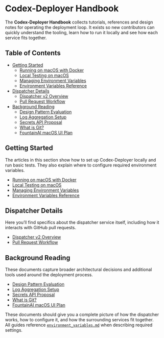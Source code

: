 # Codex-Deployer Handbook

The **Codex-Deployer Handbook** collects tutorials, references and design notes
for operating the deployment loop. It exists so new contributors can quickly
understand the tooling, learn how to run it locally and see how each service
fits together.

## Table of Contents

- [Getting Started](#getting-started)
  - [Running on macOS with Docker](../mac_docker_tutorial.md)
  - [Local Testing on macOS](../mac_local_testing.md)
  - [Managing Environment Variables](../managing_environment_variables.md)
  - [Environment Variables Reference](../environment_variables.md)
- [Dispatcher Details](#dispatcher-details)
  - [Dispatcher v2 Overview](../dispatcher_v2.md)
  - [Pull Request Workflow](../pull_request_workflow.md)
- [Background Reading](#background-reading)
  - [Design Pattern Evaluation](../design_patterns.md)
  - [Log Aggregation Setup](../log_aggregation.md)
  - [Secrets API Proposal](../secrets_api_proposal.md)
  - [What is Git?](../what_is_git.md)
  - [FountainAI macOS UI Plan](../fountainai_mac_ui_plan.md)

## Getting Started

The articles in this section show how to set up Codex-Deployer locally and run
basic tests. They also explain where to configure required environment
variables.

- [Running on macOS with Docker](../mac_docker_tutorial.md)
- [Local Testing on macOS](../mac_local_testing.md)
- [Managing Environment Variables](../managing_environment_variables.md)
- [Environment Variables Reference](../environment_variables.md)

## Dispatcher Details

Here you’ll find specifics about the dispatcher service itself, including how
it interacts with GitHub pull requests.

- [Dispatcher v2 Overview](../dispatcher_v2.md)
- [Pull Request Workflow](../pull_request_workflow.md)

## Background Reading

These documents capture broader architectural decisions and additional tools
used around the deployment process.

- [Design Pattern Evaluation](../design_patterns.md)
- [Log Aggregation Setup](../log_aggregation.md)
- [Secrets API Proposal](../secrets_api_proposal.md)
- [What is Git?](../what_is_git.md)
- [FountainAI macOS UI Plan](../fountainai_mac_ui_plan.md)

These documents should give you a complete picture of how the dispatcher works,
how to configure it, and how the surrounding services fit together. All guides
reference [`environment_variables.md`](../environment_variables.md) when
describing required settings.

